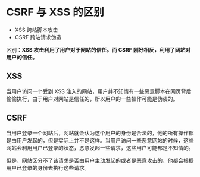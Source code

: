 # CSRF 与 XSS 的区别

- XSS 跨站脚本攻击
- CSRF 跨站请求伪造

区别：**XSS 攻击利用了用户对于网站的信任。而 CSRF 刚好相反，利用了网站对用户的信任。**

## XSS 

当用户访问一个受到 XSS 注入的网站，用户并不知情有一些恶意脚本在网页背后偷偷执行，由于用户对网站是信任的，所以用户的一些操作可能是伪装的。

## CSRF 

当用户登录一个网站后，网站就会认为这个用户的身份是合法的，他的所有操作都是由用户发起的，但是实际上并不是这样。当用户访问一些恶意网站的时候，这些网站会利用用户已登录的状态，恶意发起一些请求，这些用户可能都是不知情的。

但是，网站区分不了该请求是否由用户主动发起的或者是恶意攻击的，他都会根据用户已登录的身份去执行这些请求。